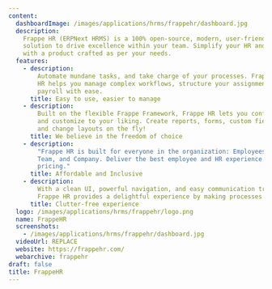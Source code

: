 ```yaml
---
content:
  dashboardImage: /images/applications/hrms/frappehr/dashboard.jpg
  description:
    Frappe HR (ERPNext HRMS) is a 100% open-source, modern, user-friendly
    solution to drive excellence within your team. Simplify your HR and Payroll operations
    with a product crafted as per your needs.
  features:
    - description:
        Automate mundane tasks, and take charge of your processes. Frappe
        HR helps you manage complex workflows, structure your assignments, and set up
        payroll with ease.
      title: Easy to use, easier to manage
    - description:
        Built on the flexible Frappe Framework, Frappe HR lets you configure
        and customize to your liking. Create reports, forms, custom fields, print formats,
        and change layouts on the fly!
      title: We believe in the freedom of choice
    - description:
        "Frappe HR is built for everyone in the organization: Employees,
        Team, and Company. Deliver the best employee and HR experience with affordable
        pricing."
      title: Affordable and Inclusive
    - description:
        With a clean UI, powerful navigation, and easy communication tracking,
        Frappe HR provides a delightful experience by making processes less overwhelming.
      title: Clutter-free experience
  logo: /images/applications/hrms/frappehr/logo.png
  name: FrappeHR
  screenshots:
    - /images/applications/hrms/frappehr/dashboard.jpg
  videoUrl: REPLACE
  website: https://frappehr.com/
  webarchive: frappehr
draft: false
title: FrappeHR
---
```

